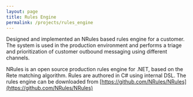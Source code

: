 ```yaml
---
layout: page
title: Rules Engine
permalink: /projects/rules_engine
---
```

Designed and implemented an NRules based rules engine for a customer.
The system is used in the production environment and performs a triage and prioritization of customer outbound messaging using different channels.

NRules is an open source production rules engine for .NET, based on the Rete matching algorithm. Rules are authored in C# using internal DSL.
The rules engine can be downloaded from [https://github.com/NRules/NRules](https://github.com/NRules/NRules)